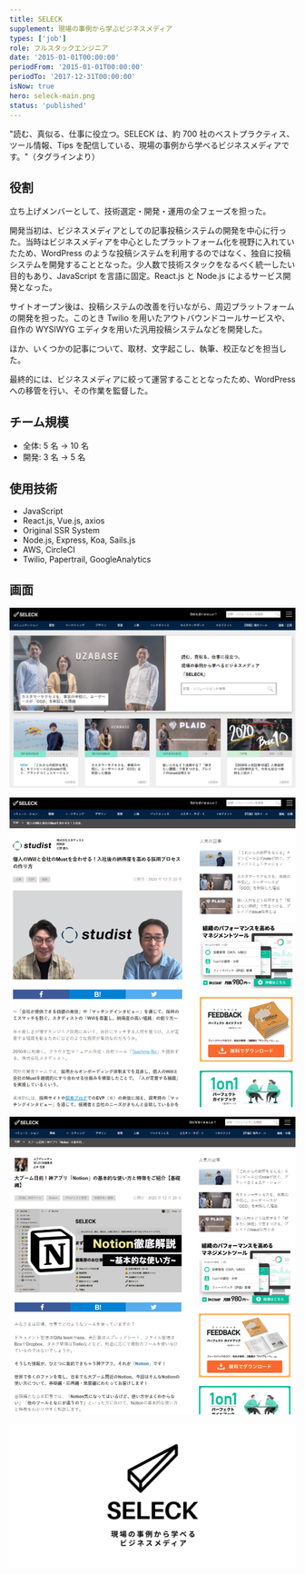 ```yaml
---
title: SELECK
supplement: 現場の事例から学ぶビジネスメディア
types: ['job']
role: フルスタックエンジニア
date: '2015-01-01T00:00:00'
periodFrom: '2015-01-01T00:00:00'
periodTo: '2017-12-31T00:00:00'
isNow: true
hero: seleck-main.png
status: 'published'
---
```


"読む、真似る、仕事に役立つ。SELECK は、約 700 社のベストプラクティス、ツール情報、Tips を配信している、現場の事例から学べるビジネスメディアです。"（タグラインより）

## 役割

立ち上げメンバーとして、技術選定・開発・運用の全フェーズを担った。

開発当初は、ビジネスメディアとしての記事投稿システムの開発を中心に行った。当時はビジネスメディアを中心としたプラットフォーム化を視野に入れていたため、WordPress のような投稿システムを利用するのではなく、独自に投稿システムを開発することとなった。少人数で技術スタックをなるべく統一したい目的もあり、JavaScript を言語に固定。React.js と Node.js によるサービス開発となった。

サイトオープン後は、投稿システムの改善を行いながら、周辺プラットフォームの開発を担った。このとき Twilio を用いたアウトバウンドコールサービスや、自作の WYSIWYG エディタを用いた汎用投稿システムなどを開発した。

ほか、いくつかの記事について、取材、文字起こし、執筆、校正などを担当した。

最終的には、ビジネスメディアに絞って運営することとなったため、WordPress への移管を行い、その作業を監督した。

## チーム規模

- 全体: 5 名 → 10 名
- 開発: 3 名 → 5 名

## 使用技術

- JavaScript
- React.js, Vue.js, axios
- Original SSR System
- Node.js, Express, Koa, Sails.js
- AWS, CircleCI
- Twilio, Papertrail, GoogleAnalytics

## 画面

![メイン画面](seleck-main.png)

![インタビュー記事](seleck-interview.png)

![Notion記事](seleck-notion.png)

![OGP](seleck-ogp.png)
